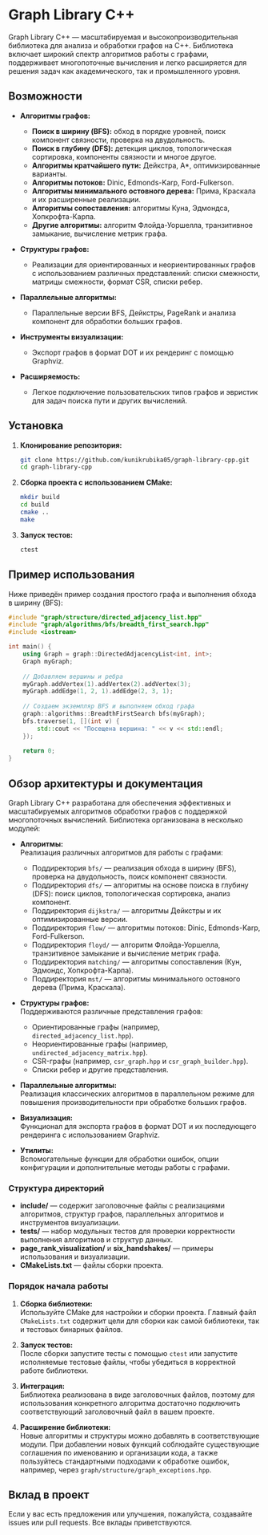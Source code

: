 # Graph Library C++

Graph Library C++ — масштабируемая и высокопроизводительная библиотека для анализа и обработки графов на C++. Библиотека включает широкий спектр алгоритмов работы с графами, поддерживает многопоточные вычисления и легко расширяется для решения задач как академического, так и промышленного уровня.

## Возможности

- **Алгоритмы графов:**
    - **Поиск в ширину (BFS):** обход в порядке уровней, поиск компонент связности, проверка на двудольность.
    - **Поиск в глубину (DFS):** детекция циклов, топологическая сортировка, компоненты связности и многое другое.
    - **Алгоритмы кратчайшего пути:** Дейкстра, A*, оптимизированные варианты.
    - **Алгоритмы потоков:** Dinic, Edmonds-Karp, Ford-Fulkerson.
    - **Алгоритмы минимального остовного дерева:** Прима, Краскала и их расширенные реализации.
    - **Алгоритмы сопоставления:** алгоритмы Куна, Эдмондса, Хопкрофта-Карпа.
    - **Другие алгоритмы:** алгоритм Флойда-Уоршелла, транзитивное замыкание, вычисление метрик графа.

- **Структуры графов:**
    - Реализации для ориентированных и неориентированных графов с использованием различных представлений: списки смежности, матрицы смежности, формат CSR, списки ребер.

- **Параллельные алгоритмы:**
    - Параллельные версии BFS, Дейкстры, PageRank и анализа компонент для обработки больших графов.

- **Инструменты визуализации:**
    - Экспорт графов в формат DOT и их рендеринг с помощью Graphviz.

- **Расширяемость:**
    - Легкое подключение пользовательских типов графов и эвристик для задач поиска пути и других вычислений.

## Установка

1. **Клонирование репозитория:**

   ```bash
   git clone https://github.com/kunikrubika05/graph-library-cpp.git
   cd graph-library-cpp
   ```

2. **Сборка проекта с использованием CMake:**

   ```bash
   mkdir build
   cd build
   cmake ..
   make
   ```

3. **Запуск тестов:**

   ```bash
   ctest
   ```

## Пример использования

Ниже приведён пример создания простого графа и выполнения обхода в ширину (BFS):

```cpp
#include "graph/structure/directed_adjacency_list.hpp"
#include "graph/algorithms/bfs/breadth_first_search.hpp"
#include <iostream>

int main() {
    using Graph = graph::DirectedAdjacencyList<int, int>;
    Graph myGraph;
    
    // Добавляем вершины и ребра
    myGraph.addVertex(1).addVertex(2).addVertex(3);
    myGraph.addEdge(1, 2, 1).addEdge(2, 3, 1);
    
    // Создаем экземпляр BFS и выполняем обход графа
    graph::algorithms::BreadthFirstSearch bfs(myGraph);
    bfs.traverse(1, [](int v) {
        std::cout << "Посещена вершина: " << v << std::endl;
    });
    
    return 0;
}
```

## Обзор архитектуры и документация

Graph Library C++ разработана для обеспечения эффективных и масштабируемых алгоритмов обработки графов с поддержкой многопоточных вычислений. Библиотека организована в несколько модулей:

- **Алгоритмы:**  
  Реализация различных алгоритмов для работы с графами:
    - Поддиректория `bfs/` — реализация обхода в ширину (BFS), проверка на двудольность, поиск компонент связности.
    - Поддиректория `dfs/` — алгоритмы на основе поиска в глубину (DFS): поиск циклов, топологическая сортировка, анализ компонент.
    - Поддиректория `dijkstra/` — алгоритмы Дейкстры и их оптимизированные версии.
    - Поддиректория `flow/` — алгоритмы потоков: Dinic, Edmonds-Karp, Ford-Fulkerson.
    - Поддиректория `floyd/` — алгоритм Флойда-Уоршелла, транзитивное замыкание и вычисление метрик графа.
    - Поддиректория `matching/` — алгоритмы сопоставления (Кун, Эдмондс, Хопкрофта-Карпа).
    - Поддиректория `mst/` — алгоритмы минимального остовного дерева (Прима, Краскала).

- **Структуры графов:**  
  Поддерживаются различные представления графов:
    - Ориентированные графы (например, `directed_adjacency_list.hpp`).
    - Неориентированные графы (например, `undirected_adjacency_matrix.hpp`).
    - CSR-графы (например, `csr_graph.hpp` и `csr_graph_builder.hpp`).
    - Списки ребер и другие представления.

- **Параллельные алгоритмы:**  
  Реализация классических алгоритмов в параллельном режиме для повышения производительности при обработке больших графов.

- **Визуализация:**  
  Функционал для экспорта графов в формат DOT и их последующего рендеринга с использованием Graphviz.

- **Утилиты:**  
  Вспомогательные функции для обработки ошибок, опции конфигурации и дополнительные методы работы с графами.

### Структура директорий

- **include/** — содержит заголовочные файлы с реализациями алгоритмов, структур графов, параллельных алгоритмов и инструментов визуализации.
- **tests/** — набор модульных тестов для проверки корректности выполнения алгоритмов и структур данных.
- **page_rank_visualization/** и **six_handshakes/** — примеры использования и визуализации.
- **CMakeLists.txt** — файлы сборки проекта.

### Порядок начала работы

1. **Сборка библиотеки:**  
   Используйте CMake для настройки и сборки проекта. Главный файл `CMakeLists.txt` содержит цели для сборки как самой библиотеки, так и тестовых бинарных файлов.

2. **Запуск тестов:**  
   После сборки запустите тесты с помощью `ctest` или запустите исполняемые тестовые файлы, чтобы убедиться в корректной работе библиотеки.

3. **Интеграция:**  
   Библиотека реализована в виде заголовочных файлов, поэтому для использования конкретного алгоритма достаточно подключить соответствующий заголовочный файл в вашем проекте.

4. **Расширение библиотеки:**  
   Новые алгоритмы и структуры можно добавлять в соответствующие модули. При добавлении новых функций соблюдайте существующие соглашения по именованию и организации кода, а также пользуйтесь стандартными подходами к обработке ошибок, например, через `graph/structure/graph_exceptions.hpp`.

## Вклад в проект

Если у вас есть предложения или улучшения, пожалуйста, создавайте issues или pull requests. Все вклады приветствуются.